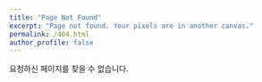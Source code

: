 ```yaml
---
title: "Page Not Found"
excerpt: "Page not found. Your pixels are in another canvas."
permalink: /404.html
author_profile: false
---
```


요청하신 페이지를 찾을 수 없습니다.

<script>
  var GOOG_FIXURL_LANG = 'en';
  var GOOG_FIXURL_SITE = 'https://eagerbeaverlee.github.io'
</script>
<script src="https://linkhelp.clients.google.com/tbproxy/lh/wm/fixurl.js">
</script>
